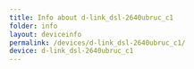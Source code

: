 ```yaml
---
title: Info about d-link_dsl-2640ubruc_c1
folder: info
layout: deviceinfo
permalink: /devices/d-link_dsl-2640ubruc_c1/
device: d-link_dsl-2640ubruc_c1
---
```

